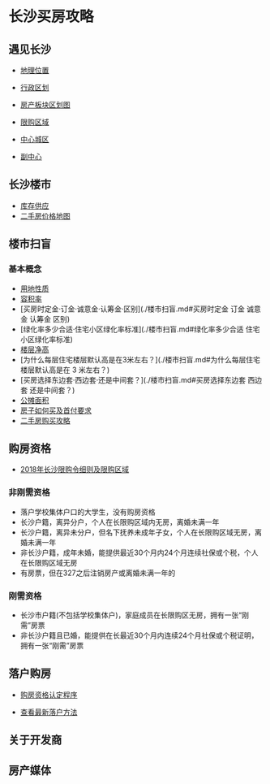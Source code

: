 # 长沙买房攻略


## 遇见长沙
- [地理位置](./遇见长沙.md#地理位置)

- [行政区划](./遇见长沙.md#行政区划)

- [房产板块区划图](./遇见长沙.md#房产板块区划图)

- [限购区域](./遇见长沙.md#限购区域)

- [中心城区](./遇见长沙.md#中心城区)

- [副中心](./遇见长沙.md#副中心)


## 长沙楼市
- [库存供应](./遇见长沙.md#库存供应)
- [二手房价格地图](./遇见长沙.md#二手房价格地图)


## 楼市扫盲

### 基本概念
- [用地性质](./楼市扫盲.md#用地性质)
- [容积率](./楼市扫盲.md#容积率)
- [买房时定金·订金·诚意金·认筹金·区别](./楼市扫盲.md#买房时定金 订金 诚意金 认筹金 区别)
- [绿化率多少合适·住宅小区绿化率标准](./楼市扫盲.md#绿化率多少合适 住宅小区绿化率标准)
- [楼层净高](./楼市扫盲.md#楼层净高)
- [为什么每层住宅楼层默认高是在3米左右？](./楼市扫盲.md#为什么每层住宅楼层默认高是在 3 米左右？)
- [买房选择东边套·西边套·还是中间套？](./楼市扫盲.md#买房选择东边套 西边套 还是中间套？)
- [公摊面积](./楼市扫盲.md#公摊面积)
- [房子如何买及首付要求](./楼市扫盲.md#房子如何买及首付要求)
- [二手房购买攻略](./楼市扫盲.md#二手房购买攻略)


## 购房资格
- [2018年长沙限购令细则及限购区域](./限购令.md)

### 非刚需资格
- 落户学校集体户口的大学生，没有购房资格
- 长沙户籍，离异分户，个人在长限购区域内无房，离婚未满一年
- 长沙户籍，离异未分户，但名下抚养未成年子女，个人在长限购区域无房，离婚未满一年
- 非长沙户籍，成年未婚，能提供最近30个月内24个月连续社保或个税，个人在长限购区域无房
- 有房票，但在327之后注销房产或离婚未满一年的 

### 刚需资格
- 长沙市户籍(不包括学校集体户)，家庭成员在长限购区无房，拥有一张“刚需”房票
- 非长沙户籍且已婚，能提供在长最近30个月内连续24个月社保或个税证明，拥有一张“刚需”房票


## 落户购房
- [购房资格认定程序]()

- [查看最新落户方法](./落户方法.md)


## 关于开发商


## 房产媒体


